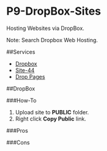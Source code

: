 P9-DropBox-Sites
================

Hosting Websites via DropBox.

Note: Search Dropbox Web Hosting.

##Services

* [Dropbox](http://www.dropbox.com)
* [Site-44](http://www.site44.com)
* [Drop Pages](http://www.droppages.com)

##DropBox

###How-To
  1. Upload site to **PUBLIC** folder.
  2. Right click **Copy Public** link.

###Pros

###Cons



